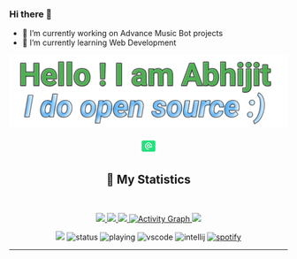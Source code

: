 
### Hi there 👋

- 🔭 I’m currently working on Advance Music Bot projects
- 🌱 I’m currently learning Web Development
<div align = "center">
<p align="center">
    <a href="https://blacky-dev.cf/">
        <img src="./banner.png" />
    </a>
<p align="centre"> 
<a href="mailto: devakabhijit@gmail.com"> <img width="30px" src="https://github.com/AkAbhijit/AkAbhijit/blob/main/icons8-email-100.png" title="Email"/> </a><br>
</p>

## 🔖 My Statistics
&nbsp;
<p align="center">
    <a href="https://github.com/AkAbhijit/">
        <img src="https://github-readme-stats.vercel.app/api?username=AkAbhijit&hide=issues,prs&count_private=true&show_owner=true&show_icons=true&bg_color=0d1117&title_color=ffffff&text_color=ffffff&icon_color=00ff99&hide_border=true/" />
    </a>
    <a href="https://github.com/AkAbhijit/">
        <img src="https://github-readme-stats.vercel.app/api/top-langs/?username=AkAbhijit&layout=compact&count_private=true&langs_count=8&card_width=445&bg_color=0d1117&title_color=ffffff&text_color=ffffff&icon_color=00ff99&hide_border=true/" />
    </a>
    <a href="https://github.com/AkAbhijit/">
        <img src="https://github-readme-streak-stats.herokuapp.com?user=AkAbhijit&hide_border=true&background=0D1117&currStreakLabel=FFFFFF&sideLabels=FFFFFF&currStreakNum=FFFFFF&dates=FFFFFF&sideNums=FFFFFF&fire=00ff99&ring=00ff99&stroke=FFFFFFFF)](https://git.io/streak-stats" />
    </a>
   <a href="https://github.com/AkAbhijit"><img alt="Activity Graph" src="https://activity-graph.herokuapp.com/graph?username=AkAbhijit&bg_color=0D1117&color=ffffff&line=00ff99&point=ffffff&area=true&hide_border=true" />
    </a>
     <a href="https://open.spotify.com/user/31hyy6vwyhhsuqfylmt6p5ef6sfu?si=zYtFByGETPCb5TkEPY9emQ">
        <img src="https://spotify-github-profile.vercel.app/api/view?uid=31hyy6vwyhhsuqfylmt6p5ef6sfu&cover_image=true&theme=novatorem&bar_color=00FF99&bar_color_cover=false"/>
    </a>
</p>

![](https://komarev.com/ghpvc/?username=AkAbhijit&style=flat-square)
![status](https://dev.discordprofiles.me/badge/status/588659781930188811?style=flat-square)
![playing](https://dev.discordprofiles.me/badge/playing/588659781930188811?style=flat-square)
![vscode](https://dev.discordprofiles.me/badge/vscode/588659781930188811?style=flat-square)
![intellij](https://dev.discordprofiles.me/badge/intellij/588659781930188811?style=flat-square)
[![spotify](https://dev.discordprofiles.me/badge/spotify/588659781930188811?style=flat-square)](https://dev.discordprofiles.me/openspotify/588659781930188811?style=flat-square)
</div>


------------------------------------------  
